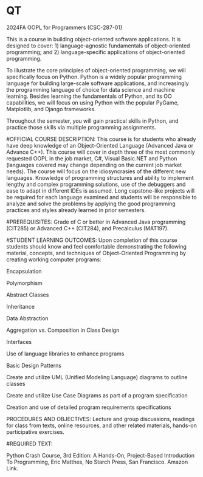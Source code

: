 # QT
 2024FA OOPL for Programmers (CSC-287-01)

This is a course in building object-oriented software applications.  It is designed to cover:  1) language-agnostic fundamentals of object-oriented programming; and 2) language-specific applications of object-oriented programming.

To illustrate the core principles of object-oriented programming, we will
specifically focus on Python. Python  is a widely popular programming language for building large-scale software  applications, and increasingly the programming  language of choice for data science and machine learning. Besides learning the fundamentals  of  Python, and its OO capabilities, we will focus on using Python with the popular PyGame, Matplotlib, and Django frameworks.

Throughout the semester, you will gain practical skills in Python, and practice those skills via multiple programming assignments.

#OFFICIAL COURSE DESCRIPTION: 
This course is for students who already have deep knowledge of an Object-Oriented Language (Advanced Java or Advance C++). This course will cover in depth three of the most commonly requested OOPL in the job market, C#, Visual Basic.NET and Python (languages covered may change depending on the current job market needs). The course will focus on the idiosyncrasies of the different new languages. Knowledge of programming structures and ability to implement lengthy and complex programming solutions, use of the debuggers and ease to adapt in different IDEs is assumed. Long capstone-like projects will be required for each language examined and students will be responsible to analyze and solve the problems by applying the good programming practices and styles already learned in prior semesters.

#PREREQUISITES:
 Grade of C or better in Advanced Java programming (CIT285) or Advanced C++ (CIT284), and Precalculus (MAT197).

#STUDENT LEARNING OUTCOMES: 
Upon completion of this course students should know and feel comfortable demonstrating the following material, concepts, and techniques of Object-Oriented Programming by creating working computer programs:

Encapsulation

Polymorphism

Abstract Classes

Inheritance

Data Abstraction

Aggregation vs. Composition in Class Design

Interfaces

Use of language libraries to enhance programs

Basic Design Patterns

Create and utilize UML (Unified Modeling Language) diagrams to outline classes

Create and utilize Use Case Diagrams as part of a program specification

Creation and use of detailed program requirements specifications

PROCEDURES AND OBJECTIVES:  Lecture and group discussions, readings for class from texts, online resources, and other related materials, hands-on participative exercises.




#REQUIRED TEXT:  

Python Crash Course, 3rd Edition: A Hands-On, Project-Based Introduction To Programming, Eric Matthes, No Starch Press, San Francisco. Amazon Link.